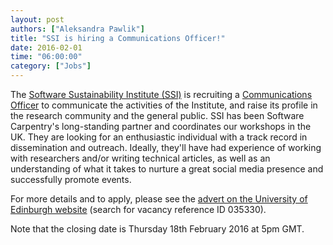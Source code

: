 ```yaml
---
layout: post
authors: ["Aleksandra Pawlik"]
title: "SSI is hiring a Communications Officer!"
date: 2016-02-01
time: "06:00:00"
category: ["Jobs"]
---
```

The [Software Sustainability Institute (SSI)](http://software.ac.uk/) 
is recruiting a [Communications Officer](http://software.ac.uk/news/2016-01-27-were-hiring-communications-officer-help-us-disseminate-software-best-practice) 
to communicate the activities of the Institute, and raise its profile in the research community and
 the general public. SSI has been Software Carpentry's long-standing partner and coordinates our workshops in
the UK. They are looking for an enthusiastic individual with a track record in
 dissemination and outreach. Ideally, they'll have had experience of working with researchers
 and/or writing technical articles, as well as an understanding of what it takes to nurture 
a great social media presence and successfully promote events. 

For more details and to apply, please see the [advert on the University of Edinburgh 
website](https://www.vacancies.ed.ac.uk/pls/corehrrecruit/erq_search_package.search_form?p_company=5&p_internal_external=E) (search for vacancy reference ID 035330). 

Note that the closing date is Thursday 18th February 2016 at 5pm GMT.
